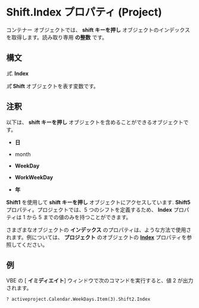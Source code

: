 
# Shift.Index プロパティ (Project)

コンテナー オブジェクトでは、  **shift キーを押し** オブジェクトのインデックスを取得します。読み取り専用 **の整数** です。


## 構文

 _式_. **Index**

 _式_ **Shift** オブジェクトを表す変数です。


## 注釈

以下は、  **shift キーを押し** オブジェクトを含めることができるオブジェクトです。


-  **日**
    
- month
    
-  **WeekDay**
    
-  **WorkWeekDay**
    
-  **年**
    


 **Shift1** を使用して **shift キーを押し** オブジェクトにアクセスしています. **Shift5** プロパティ。プロジェクトでは、5 つのシフトを定義するため、 **Index** プロパティは 1 から 5 までの値のみを持つことができます。

さまざまなオブジェクトの **インデックス** のプロパティは、ような方法で使用されます。例については、 **プロジェクト** のオブジェクトの **[Index](1213f55b-aca0-76ee-2e8a-2442a2c576e1.md)** プロパティを参照してください。


## 例

VBE の [ **イミディエイト**] ウィンドウで次のコマンドを実行すると、値 2 が出力されます。


```
? activeproject.Calendar.WeekDays.Item(3).Shift2.Index
```


